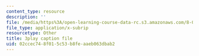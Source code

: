 ```yaml
---
content_type: resource
description: ''
file: /media/https%3A/open-learning-course-data-rc.s3.amazonaws.com/8-06-quantum-physics-iii-spring-2018/02ccec748f015c53b8feaaeb063dbab2_wULHVefheCU.vtt
file_type: application/x-subrip
resourcetype: Other
title: 3play caption file
uid: 02ccec74-8f01-5c53-b8fe-aaeb063dbab2
---
```

